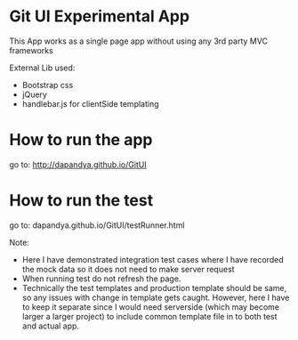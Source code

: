 # Git UI Experimental App

This App works as a single page app without using any 3rd party MVC frameworks

External Lib used:
- Bootstrap css
- jQuery
- handlebar.js for clientSide templating

# How to run the app
go to: http://dapandya.github.io/GitUI

# How to run the test
go to: dapandya.github.io/GitUI/testRunner.html

Note:
- Here I have demonstrated integration test cases where I have recorded the mock data so it does not need to make server request
- When running test do not refresh the page.
- Technically the test templates and production template should be same, so any issues with change in template gets caught.
However, here I have to keep it separate since I would need serverside (which may become larger a larger project) to include common template file in to both test and actual app.